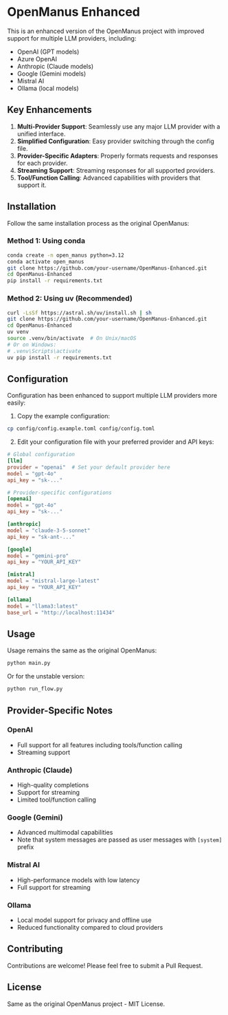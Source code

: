 # OpenManus Enhanced

This is an enhanced version of the OpenManus project with improved support for multiple LLM providers, including:

- OpenAI (GPT models)
- Azure OpenAI
- Anthropic (Claude models)
- Google (Gemini models)
- Mistral AI
- Ollama (local models)

## Key Enhancements

1. **Multi-Provider Support**: Seamlessly use any major LLM provider with a unified interface.
2. **Simplified Configuration**: Easy provider switching through the config file.
3. **Provider-Specific Adapters**: Properly formats requests and responses for each provider.
4. **Streaming Support**: Streaming responses for all supported providers.
5. **Tool/Function Calling**: Advanced capabilities with providers that support it.

## Installation

Follow the same installation process as the original OpenManus:

### Method 1: Using conda

```bash
conda create -n open_manus python=3.12
conda activate open_manus
git clone https://github.com/your-username/OpenManus-Enhanced.git
cd OpenManus-Enhanced
pip install -r requirements.txt
```

### Method 2: Using uv (Recommended)

```bash
curl -LsSf https://astral.sh/uv/install.sh | sh
git clone https://github.com/your-username/OpenManus-Enhanced.git
cd OpenManus-Enhanced
uv venv
source .venv/bin/activate  # On Unix/macOS
# Or on Windows:
# .venv\Scripts\activate
uv pip install -r requirements.txt
```

## Configuration

Configuration has been enhanced to support multiple LLM providers more easily:

1. Copy the example configuration:

```bash
cp config/config.example.toml config/config.toml
```

2. Edit your configuration file with your preferred provider and API keys:

```toml
# Global configuration
[llm]
provider = "openai"  # Set your default provider here
model = "gpt-4o"
api_key = "sk-..."

# Provider-specific configurations
[openai]
model = "gpt-4o"
api_key = "sk-..."

[anthropic]
model = "claude-3-5-sonnet"
api_key = "sk-ant-..."

[google]
model = "gemini-pro"
api_key = "YOUR_API_KEY"

[mistral]
model = "mistral-large-latest"
api_key = "YOUR_API_KEY"

[ollama]
model = "llama3:latest"
base_url = "http://localhost:11434"
```

## Usage

Usage remains the same as the original OpenManus:

```bash
python main.py
```

Or for the unstable version:

```bash
python run_flow.py
```

## Provider-Specific Notes

### OpenAI
- Full support for all features including tools/function calling
- Streaming support

### Anthropic (Claude)
- High-quality completions
- Support for streaming
- Limited tool/function calling

### Google (Gemini)
- Advanced multimodal capabilities
- Note that system messages are passed as user messages with `[system]` prefix

### Mistral AI
- High-performance models with low latency
- Full support for streaming

### Ollama
- Local model support for privacy and offline use
- Reduced functionality compared to cloud providers

## Contributing

Contributions are welcome! Please feel free to submit a Pull Request.

## License

Same as the original OpenManus project - MIT License.
